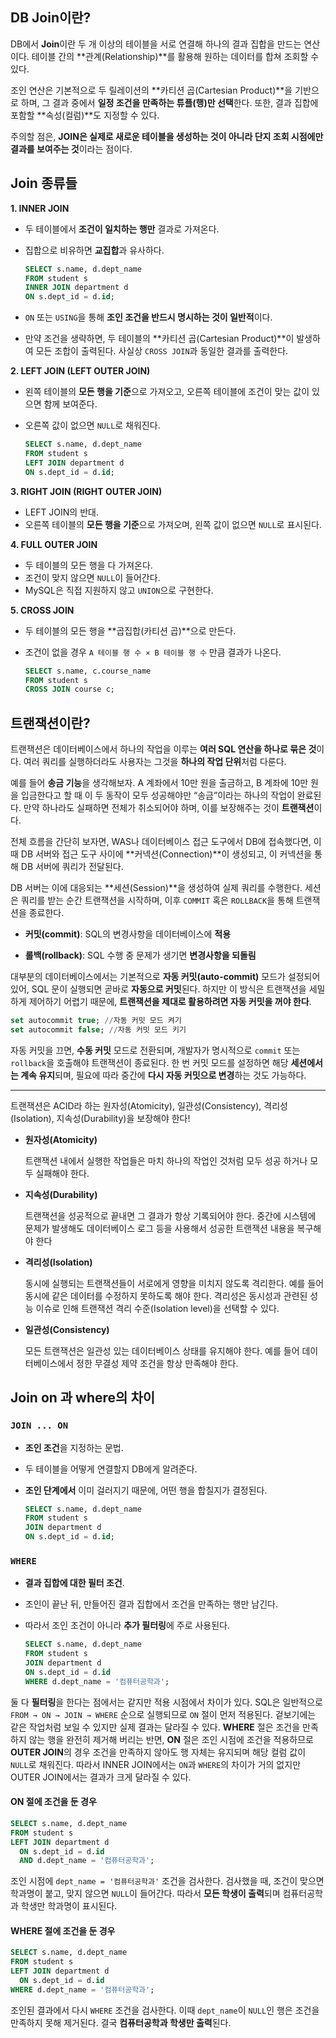## DB Join이란?
    
DB에서 **Join**이란 두 개 이상의 테이블을 서로 연결해 하나의 결과 집합을 만드는 연산이다. 테이블 간의 **관계(Relationship)**를 활용해 원하는 데이터를 합쳐 조회할 수 있다.
    
조인 연산은 기본적으로 두 릴레이션의 **카티션 곱(Cartesian Product)**을 기반으로 하며, 그 결과 중에서 **일정 조건을 만족하는 튜플(행)만 선택**한다. 또한, 결과 집합에 포함할 **속성(컬럼)**도 지정할 수 있다. 
    
주의할 점은, **JOIN은 실제로 새로운 테이블을 생성하는 것이 아니라 단지 조회 시점에만 결과를 보여주는 것**이라는 점이다.

## Join 종류들
**1. INNER JOIN**

- 두 테이블에서 **조건이 일치하는 행만** 결과로 가져온다.
- 집합으로 비유하면 **교집합**과 유사하다.

    ```sql
    SELECT s.name, d.dept_name
    FROM student s
    INNER JOIN department d
    ON s.dept_id = d.id;
    ```

- `ON` 또는 `USING`을 통해 **조인 조건을 반드시 명시하는 것이 일반적**이다.
- 만약 조건을 생략하면, 두 테이블의 **카티션 곱(Cartesian Product)**이 발생하여 모든 조합이 출력된다. 사실상 `CROSS JOIN`과 동일한 결과를 출력한다.

**2. LEFT JOIN (LEFT OUTER JOIN)**

- 왼쪽 테이블의 **모든 행을 기준**으로 가져오고, 오른쪽 테이블에 조건이 맞는 값이 있으면 함께 보여준다.
- 오른쪽 값이 없으면 `NULL`로 채워진다.

    ```sql
    SELECT s.name, d.dept_name
    FROM student s
    LEFT JOIN department d
    ON s.dept_id = d.id;
    ```

**3. RIGHT JOIN (RIGHT OUTER JOIN)**

- LEFT JOIN의 반대.
- 오른쪽 테이블의 **모든 행을 기준**으로 가져오며, 왼쪽 값이 없으면 `NULL`로 표시된다.

**4. FULL OUTER JOIN**

- 두 테이블의 모든 행을 다 가져온다.
- 조건이 맞지 않으면 `NULL`이 들어간다.
- MySQL은 직접 지원하지 않고 `UNION`으로 구현한다.

**5. CROSS JOIN**

- 두 테이블의 모든 행을 **곱집합(카티션 곱)**으로 만든다.
- 조건이 없을 경우 `A 테이블 행 수 × B 테이블 행 수` 만큼 결과가 나온다.

    ```sql
    SELECT s.name, c.course_name
    FROM student s
    CROSS JOIN course c;
    ```


## 트랜잭션이란?
트랜잭션은 데이터베이스에서 하나의 작업을 이루는 **여러 SQL 연산을 하나로 묶은 것**이다. 여러 쿼리를 실행하더라도 사용자는 그것을 **하나의 작업 단위**처럼 다룬다.

예를 들어 **송금 기능**을 생각해보자. A 계좌에서 10만 원을 출금하고, B 계좌에 10만 원을 입금한다고 할 때 이 두 동작이 모두 성공해야만 “송금”이라는 하나의 작업이 완료된다. 만약 하나라도 실패하면 전체가 취소되어야 하며, 이를 보장해주는 것이 **트랜잭션**이다.

전체 흐름을 간단히 보자면, WAS나 데이터베이스 접근 도구에서 DB에 접속했다면, 이때 DB 서버와 접근 도구 사이에 **커넥션(Connection)**이 생성되고, 이 커넥션을 통해 DB 서버에 쿼리가 전달된다.

DB 서버는 이에 대응되는 **세션(Session)**을 생성하여 실제 쿼리를 수행한다. 세션은 쿼리를 받는 순간 트랜잭션을 시작하며, 이후 `COMMIT` 혹은 `ROLLBACK`을 통해 트랜잭션을 종료한다.

<aside>

- **커밋(commit)**: SQL의 변경사항을 데이터베이스에 **적용**

</aside>

<aside>

- **롤백(rollback)**: SQL 수행 중 문제가 생기면 **변경사항을 되돌림**

</aside>

대부분의 데이터베이스에서는 기본적으로 **자동 커밋(auto-commit)** 모드가 설정되어 있어, SQL 문이 실행되면 곧바로 **자동으로 커밋**된다. 하지만 이 방식은 트랜잭션을 세밀하게 제어하기 어렵기 때문에, **트랜잭션을 제대로 활용하려면 자동 커밋을 꺼야 한다**.

```sql
set autocommit true; //자동 커밋 모드 켜기
set autocommit false; //자동 커밋 모드 키기
```

자동 커밋을 끄면, **수동 커밋** 모드로 전환되며, 개발자가 명시적으로 `commit` 또는 `rollback`을 호출해야 트랜잭션이 종료된다. 한 번 커밋 모드를 설정하면 해당 **세션에서는 계속 유지**되며, 필요에 따라 중간에 **다시 자동 커밋으로 변경**하는 것도 가능하다.

---

트랜잭션은 ACID라 하는 원자성(Atomicity), 일관성(Consistency), 격리성(Isolation), 지속성(Durability)을 보장해야 한다!

<aside>

- **원자성(Atomicity)**

    트랜잭션 내에서 실행한 작업들은 마치 하나의 작업인 것처럼 모두 성공 하거나 모두 실패해야 한다.


- **지속성(Durability)**
        
    트랜잭션을 성공적으로 끝내면 그 결과가 항상 기록되어야 한다. 중간에 시스템에 문제가 발생해도 데이터베이스 로그 등을 사용해서 성공한 트랜잭션 내용을 복구해야 한다


- **격리성(Isolation)**

    동시에 실행되는 트랜잭션들이 서로에게 영향을 미치지 않도록 격리한다. 예를 들어 동시에 같은 데이터를 수정하지 못하도록 해야 한다. 격리성은 동시성과 관련된 성능 이슈로 인해 트랜잭션 격리 수준(Isolation level)을 선택할 수 있다.


- **일관성(Consistency)**

    모든 트랜잭션은 일관성 있는 데이터베이스 상태를 유지해야 한다. 예를 들어 데이터베이스에서 정한 무결성 제약 조건을 항상 만족해야 한다.

</aside>

## Join on 과 where의 차이
### **`JOIN ... ON`**

- **조인 조건**을 지정하는 문법.
- 두 테이블을 어떻게 연결할지 DB에게 알려준다.
- **조인 단계에서** 이미 걸러지기 때문에, 어떤 행을 합칠지가 결정된다.

    ```sql
    SELECT s.name, d.dept_name
    FROM student s
    JOIN department d
    ON s.dept_id = d.id;
    ```

### **`WHERE`**

- **결과 집합에 대한 필터 조건**.
- 조인이 끝난 뒤, 만들어진 결과 집합에서 조건을 만족하는 행만 남긴다.
- 따라서 조인 조건이 아니라 **추가 필터링**에 주로 사용된다.

    ```sql
    SELECT s.name, d.dept_name
    FROM student s
    JOIN department d
    ON s.dept_id = d.id
    WHERE d.dept_name = '컴퓨터공학과';
    ```

둘 다 **필터링**을 한다는 점에서는 같지만 적용 시점에서 차이가 있다. SQL은 일반적으로 `FROM → ON → JOIN → WHERE` 순으로 실행되므로 `ON` 절이 먼저 적용된다. 겉보기에는 같은 작업처럼 보일 수 있지만 실제 결과는 달라질 수 있다. **WHERE** 절은 조건을 만족하지 않는 행을 완전히 제거해 버리는 반면, **ON** 절은 조인 시점에 조건을 적용하므로 **OUTER JOIN**의 경우 조건을 만족하지 않아도 행 자체는 유지되며 해당 컬럼 값이 `NULL`로 채워진다. 따라서 INNER JOIN에서는 `ON`과 `WHERE`의 차이가 거의 없지만 OUTER JOIN에서는 결과가 크게 달라질 수 있다.

#### **ON 절에 조건을 둔 경우**

```sql
SELECT s.name, d.dept_name
FROM student s
LEFT JOIN department d
  ON s.dept_id = d.id
  AND d.dept_name = '컴퓨터공학과';
```

조인 시점에 `dept_name = '컴퓨터공학과'` 조건을 검사한다. 검사했을 때, 조건이 맞으면 학과명이 붙고, 맞지 않으면 `NULL`이 들어간다. 따라서 **모든 학생이 출력**되며 컴퓨터공학과 학생만 학과명이 표시된다.

#### **WHERE 절에 조건을 둔 경우**

```sql
SELECT s.name, d.dept_name
FROM student s
LEFT JOIN department d
  ON s.dept_id = d.id
WHERE d.dept_name = '컴퓨터공학과';
```

조인된 결과에서 다시 `WHERE` 조건을 검사한다. 이때 `dept_name`이 `NULL`인 행은 조건을 만족하지 못해 제거된다. 결국 **컴퓨터공학과 학생만 출력**된다.